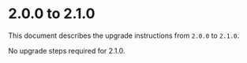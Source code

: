 # 2.0.0 to 2.1.0

This document describes the upgrade instructions from `2.0.0` to `2.1.0`.

No upgrade steps required for 2.1.0.
